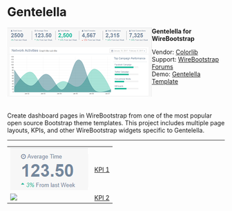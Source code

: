 <h1>Gentelella</h1>

<img align="left" src="https://github.com/WireBootstrap/gentelella/blob/master/images/gentelella.template.png">
<p>
<strong>
Gentelella for WireBootstrap
</strong>
 <p>
Vendor: <a href="https://colorlib.com" target="_blank">Colorlib</a><br/>
Support: <a href="http://www.www.com" target="_blank">WireBootstrap Forums</a><br/>
Demo: <a href="https://colorlib.com/polygon/gentelella">Gentelella Template</a><br>
  </p>

<br/><br/>
<p>
Create dashboard pages in WireBootstrap from one of the most popular open source Bootstrap theme templates.  This project includes multiple page layouts, KPIs, and other WireBootstrap widgets specific to Gentelella. 
</p>

<hr/>

<table>
  <tr><td><img src="https://github.com/WireBootstrap/Gentelella/blob/master/images/eb-gt-kpi1.png"></td>
    <td><a href="https://github.com/WireBootstrap/Gentelella/wiki/KPI1">KPI 1</a></td>
  </tr>
  <tr><td><img src="https://github.com/WireBootstrap/Gentelella/blob/master/images/eb-gt-kpi12.png"></td>
    <td><a href="https://github.com/WireBootstrap/Gentelella/wiki/KPI2">KPI 2</a></td>
  </tr>
</table>

